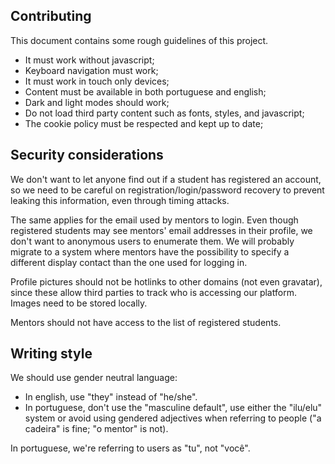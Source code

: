 ## Contributing

This document contains some rough guidelines of this project.

- It must work without javascript;
- Keyboard navigation must work;
- It must work in touch only devices;
- Content must be available in both portuguese and english;
- Dark and light modes should work;
- Do not load third party content such as fonts, styles, and javascript;
- The cookie policy must be respected and kept up to date;


## Security considerations

We don't want to let anyone find out if a student has registered an account, so
we need to be careful on registration/login/password recovery to prevent
leaking this information, even through timing attacks.

The same applies for the email used by mentors to login. Even though registered
students may see mentors' email addresses in their profile, we don't want to
anonymous users to enumerate them. We will probably migrate to a system where
mentors have the possibility to specify a different display contact than the
one used for logging in.

Profile pictures should not be hotlinks to other domains (not even gravatar),
since these allow third parties to track who is accessing our platform. Images
need to be stored locally.

Mentors should not have access to the list of registered students.


## Writing style

We should use gender neutral language:
- In english, use "they" instead of "he/she".
- In portuguese, don't use the "masculine default", use either the "ilu/elu"
  system or avoid using gendered adjectives when referring to people ("a
  cadeira" is fine; "o mentor" is not).

In portuguese, we're referring to users as "tu", not "você".

